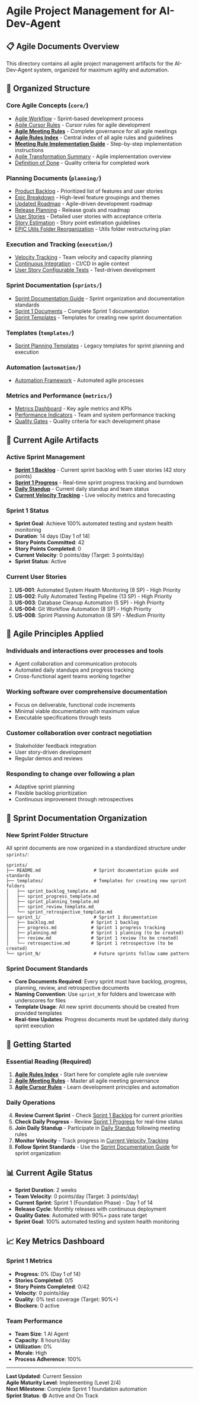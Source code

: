 # Agile Project Management for AI-Dev-Agent

## 📋 **Agile Documents Overview**

This directory contains all agile project management artifacts for the AI-Dev-Agent system, organized for maximum agility and automation.

## 📁 **Organized Structure**

### **Core Agile Concepts** (`core/`)
- [Agile Workflow](core/agile_workflow.md) - Sprint-based development process
- [Agile Cursor Rules](core/agile_cursor_rules.md) - Cursor rules for agile development
- **[Agile Meeting Rules](core/agile_meeting_rules.md)** - Complete governance for all agile meetings
- **[Agile Rules Index](core/agile_rules_index.md)** - Central index of all agile rules and guidelines
- **[Meeting Rule Implementation Guide](core/meeting_rule_implementation_guide.md)** - Step-by-step implementation instructions
- [Agile Transformation Summary](core/agile_transformation_summary.md) - Agile implementation overview
- [Definition of Done](core/definition_of_done.md) - Quality criteria for completed work

### **Planning Documents** (`planning/`)
- [Product Backlog](planning/product_backlog.md) - Prioritized list of features and user stories
- [Epic Breakdown](planning/epic_breakdown.md) - High-level feature groupings and themes
- [Updated Roadmap](planning/updated_roadmap.md) - Agile-driven development roadmap
- [Release Planning](planning/release_planning.md) - Release goals and roadmap
- [User Stories](planning/user_stories.md) - Detailed user stories with acceptance criteria
- [Story Estimation](planning/story_estimation.md) - Story point estimation guidelines
- [EPIC Utils Folder Reorganization](planning/EPIC_Utils_Folder_Reorganization.md) - Utils folder restructuring plan

### **Execution and Tracking** (`execution/`)
- [Velocity Tracking](execution/velocity_tracking.md) - Team velocity and capacity planning
- [Continuous Integration](execution/continuous_integration.md) - CI/CD in agile context
- [User Story Configurable Tests](execution/user_story_configurable_tests.md) - Test-driven development

### **Sprint Documentation** (`sprints/`)
- [Sprint Documentation Guide](sprints/README.md) - Sprint organization and documentation standards
- [Sprint 1 Documents](sprints/sprint_1/) - Complete Sprint 1 documentation
- [Sprint Templates](sprints/templates/) - Templates for creating new sprint documentation

### **Templates** (`templates/`)
- [Sprint Planning Templates](templates/sprint_planning/) - Legacy templates for sprint planning and execution

### **Automation** (`automation/`)
- [Automation Framework](automation/automation_framework.md) - Automated agile processes

### **Metrics and Performance** (`metrics/`)
- [Metrics Dashboard](metrics/metrics_dashboard.md) - Key agile metrics and KPIs
- [Performance Indicators](metrics/performance_indicators.md) - Team and system performance tracking
- [Quality Gates](metrics/quality_gates.md) - Quality criteria for each development phase

## 🎯 **Current Agile Artifacts**

### **Active Sprint Management**
- **[Sprint 1 Backlog](sprints/sprint_1/backlog.md)** - Current sprint backlog with 5 user stories (42 story points)
- **[Sprint 1 Progress](sprints/sprint_1/progress.md)** - Real-time sprint progress tracking and burndown
- **[Daily Standup](daily_standup.md)** - Current daily standup and team status
- **[Current Velocity Tracking](velocity_tracking_current.md)** - Live velocity metrics and forecasting

### **Sprint 1 Status**
- **Sprint Goal**: Achieve 100% automated testing and system health monitoring
- **Duration**: 14 days (Day 1 of 14)
- **Story Points Committed**: 42
- **Story Points Completed**: 0
- **Current Velocity**: 0 points/day (Target: 3 points/day)
- **Sprint Status**: Active

### **Current User Stories**
1. **US-001**: Automated System Health Monitoring (8 SP) - High Priority
2. **US-002**: Fully Automated Testing Pipeline (13 SP) - High Priority  
3. **US-003**: Database Cleanup Automation (5 SP) - High Priority
4. **US-004**: Git Workflow Automation (8 SP) - High Priority
5. **US-008**: Sprint Planning Automation (8 SP) - Medium Priority

## 🎯 **Agile Principles Applied**

### **Individuals and interactions** over processes and tools
- Agent collaboration and communication protocols
- Automated daily standups and progress tracking
- Cross-functional agent teams working together

### **Working software** over comprehensive documentation
- Focus on deliverable, functional code increments
- Minimal viable documentation with maximum value
- Executable specifications through tests

### **Customer collaboration** over contract negotiation
- Stakeholder feedback integration
- User story-driven development
- Regular demos and reviews

### **Responding to change** over following a plan
- Adaptive sprint planning
- Flexible backlog prioritization
- Continuous improvement through retrospectives

## 📁 **Sprint Documentation Organization**

### **New Sprint Folder Structure**
All sprint documents are now organized in a standardized structure under `sprints/`:

```
sprints/
├── README.md                    # Sprint documentation guide and standards
├── templates/                   # Templates for creating new sprint folders
│   ├── sprint_backlog_template.md
│   ├── sprint_progress_template.md
│   ├── sprint_planning_template.md
│   ├── sprint_review_template.md
│   └── sprint_retrospective_template.md
├── sprint_1/                    # Sprint 1 documentation
│   ├── backlog.md              # Sprint 1 backlog
│   ├── progress.md             # Sprint 1 progress tracking
│   ├── planning.md             # Sprint 1 planning (to be created)
│   ├── review.md               # Sprint 1 review (to be created)
│   └── retrospective.md        # Sprint 1 retrospective (to be created)
└── sprint_N/                    # Future sprints follow same pattern
```

### **Sprint Document Standards**
- **Core Documents Required**: Every sprint must have backlog, progress, planning, review, and retrospective documents
- **Naming Convention**: Use `sprint_N` for folders and lowercase with underscores for files
- **Template Usage**: All new sprint documents should be created from provided templates
- **Real-time Updates**: Progress documents must be updated daily during sprint execution

## 🚀 **Getting Started**

### **Essential Reading (Required)**
1. **[Agile Rules Index](core/agile_rules_index.md)** - Start here for complete agile rule overview
2. **[Agile Meeting Rules](core/agile_meeting_rules.md)** - Master all agile meeting governance
3. **[Agile Cursor Rules](core/agile_cursor_rules.md)** - Learn development principles and automation

### **Daily Operations**
4. **Review Current Sprint** - Check [Sprint 1 Backlog](sprints/sprint_1/backlog.md) for current priorities
5. **Check Daily Progress** - Review [Sprint 1 Progress](sprints/sprint_1/progress.md) for real-time status
6. **Join Daily Standup** - Participate in [Daily Standup](daily_standup.md) following meeting rules
7. **Monitor Velocity** - Track progress in [Current Velocity Tracking](velocity_tracking_current.md)
8. **Follow Sprint Standards** - Use the [Sprint Documentation Guide](sprints/README.md) for sprint organization

## 📊 **Current Agile Status**

- **Sprint Duration**: 2 weeks
- **Team Velocity**: 0 points/day (Target: 3 points/day)
- **Current Sprint**: Sprint 1 (Foundation Phase) - Day 1 of 14
- **Release Cycle**: Monthly releases with continuous deployment
- **Quality Gates**: Automated with 90%+ pass rate target
- **Sprint Goal**: 100% automated testing and system health monitoring

## 📈 **Key Metrics Dashboard**

### **Sprint 1 Metrics**
- **Progress**: 0% (Day 1 of 14)
- **Stories Completed**: 0/5
- **Story Points Completed**: 0/42
- **Velocity**: 0 points/day
- **Quality**: 0% test coverage (Target: 90%+)
- **Blockers**: 0 active

### **Team Performance**
- **Team Size**: 1 AI Agent
- **Capacity**: 8 hours/day
- **Utilization**: 0%
- **Morale**: High
- **Process Adherence**: 100%

---

**Last Updated**: Current Session  
**Agile Maturity Level**: Implementing (Level 2/4)  
**Next Milestone**: Complete Sprint 1 foundation automation  
**Sprint Status**: 🟢 Active and On Track